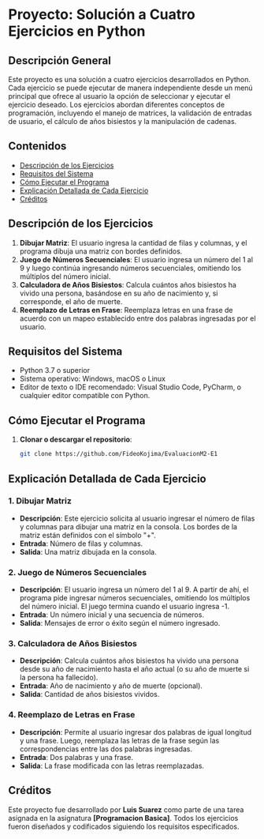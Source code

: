 # Proyecto: Solución a Cuatro Ejercicios en Python

## Descripción General

Este proyecto es una solución a cuatro ejercicios desarrollados en Python. Cada ejercicio se puede ejecutar de manera independiente desde un menú principal que ofrece al usuario la opción de seleccionar y ejecutar el ejercicio deseado. Los ejercicios abordan diferentes conceptos de programación, incluyendo el manejo de matrices, la validación de entradas de usuario, el cálculo de años bisiestos y la manipulación de cadenas.

## Contenidos

- [Descripción de los Ejercicios](#descripción-de-los-ejercicios)
- [Requisitos del Sistema](#requisitos-del-sistema)
- [Cómo Ejecutar el Programa](#cómo-ejecutar-el-programa)
- [Explicación Detallada de Cada Ejercicio](#explicación-detallada-de-cada-ejercicio)
- [Créditos](#créditos)

## Descripción de los Ejercicios

1. **Dibujar Matriz**: El usuario ingresa la cantidad de filas y columnas, y el programa dibuja una matriz con bordes definidos.
2. **Juego de Números Secuenciales**: El usuario ingresa un número del 1 al 9 y luego continúa ingresando números secuenciales, omitiendo los múltiplos del número inicial.
3. **Calculadora de Años Bisiestos**: Calcula cuántos años bisiestos ha vivido una persona, basándose en su año de nacimiento y, si corresponde, el año de muerte.
4. **Reemplazo de Letras en Frase**: Reemplaza letras en una frase de acuerdo con un mapeo establecido entre dos palabras ingresadas por el usuario.

## Requisitos del Sistema

- Python 3.7 o superior
- Sistema operativo: Windows, macOS o Linux
- Editor de texto o IDE recomendado: Visual Studio Code, PyCharm, o cualquier editor compatible con Python.

## Cómo Ejecutar el Programa

1. **Clonar o descargar el repositorio**: 
   ```bash
   git clone https://github.com/FideoKojima/EvaluacionM2-E1

## Explicación Detallada de Cada Ejercicio

### 1. Dibujar Matriz
- **Descripción**: Este ejercicio solicita al usuario ingresar el número de filas y columnas para dibujar una matriz en la consola. Los bordes de la matriz están definidos con el símbolo "+".
- **Entrada**: Número de filas y columnas.
- **Salida**: Una matriz dibujada en la consola.

### 2. Juego de Números Secuenciales
- **Descripción**: El usuario ingresa un número del 1 al 9. A partir de ahí, el programa pide ingresar números secuenciales, omitiendo los múltiplos del número inicial. El juego termina cuando el usuario ingresa -1.
- **Entrada**: Un número inicial y una secuencia de números.
- **Salida**: Mensajes de error o éxito según el número ingresado.

### 3. Calculadora de Años Bisiestos
- **Descripción**: Calcula cuántos años bisiestos ha vivido una persona desde su año de nacimiento hasta el año actual (o su año de muerte si la persona ha fallecido).
- **Entrada**: Año de nacimiento y año de muerte (opcional).
- **Salida**: Cantidad de años bisiestos vividos.

### 4. Reemplazo de Letras en Frase
- **Descripción**: Permite al usuario ingresar dos palabras de igual longitud y una frase. Luego, reemplaza las letras de la frase según las correspondencias entre las dos palabras ingresadas.
- **Entrada**: Dos palabras y una frase.
- **Salida**: La frase modificada con las letras reemplazadas.

## Créditos

Este proyecto fue desarrollado por **Luis Suarez** como parte de una tarea asignada en la asignatura **[Programacion Basica]**. Todos los ejercicios fueron diseñados y codificados siguiendo los requisitos especificados.
